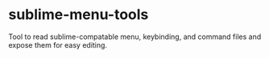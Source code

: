 sublime-menu-tools
==================

Tool to read sublime-compatable menu, keybinding, and command files and expose them for easy editing.
